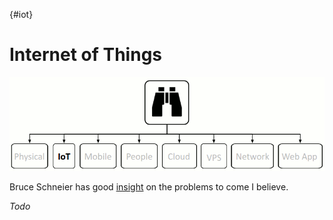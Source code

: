 {#iot}
# Internet of Things

![10,000' view of IoT Security](images/10000IoT.gif)

Bruce Schneier has good [insight](http://www.networkworld.com/article/2909212/security0/schneier-on-really-bad-iot-security-it-s-going-to-come-crashing-down.html) on the problems to come I believe.

_Todo_
